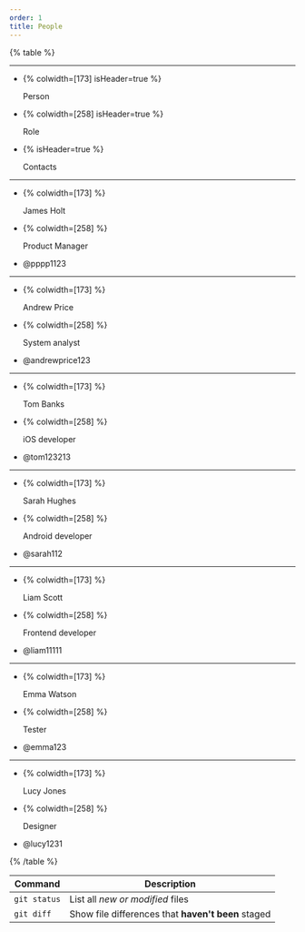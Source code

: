 ```yaml
---
order: 1
title: People
---
```


{% table %}

---

*  {% colwidth=[173] isHeader=true %}

   Person

*  {% colwidth=[258] isHeader=true %}

   Role

*  {% isHeader=true %}

   Contacts

---

*  {% colwidth=[173] %}

   James Holt

*  {% colwidth=[258] %}

   Product Manager

*  @pppp1123

---

*  {% colwidth=[173] %}

   Andrew Price

*  {% colwidth=[258] %}

   System analyst

*  @andrewprice123

---

*  {% colwidth=[173] %}

   Tom Banks

*  {% colwidth=[258] %}

   iOS developer

*  @tom123213

---

*  {% colwidth=[173] %}

   Sarah Hughes

*  {% colwidth=[258] %}

   Android developer

*  @sarah112

---

*  {% colwidth=[173] %}

   Liam Scott

*  {% colwidth=[258] %}

   Frontend developer

*  @liam11111

---

*  {% colwidth=[173] %}

   Emma Watson

*  {% colwidth=[258] %}

   Tester

*  @emma123

---

*  {% colwidth=[173] %}

   Lucy Jones

*  {% colwidth=[258] %}

   Designer

*  @lucy1231

{% /table %}




| Command | Description |
| --- | --- |
| `git status` | List all *new or modified* files |
| `git diff` | Show file differences that **haven't been** staged |
